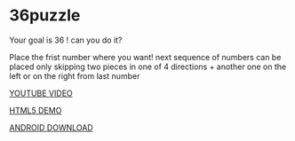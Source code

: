 # 36puzzle
Your goal  is 36 ! can you do it?

Place the frist number where you want!
next sequence of numbers  can be placed only  skipping two pieces  in one of 4 directions + another one  on the left or  on the right from last number

[YOUTUBE VIDEO](https://www.youtube.com/watch?v=REEol6ddx6c&feature=youtu.be)

[HTML5 DEMO](https://www.scirra.com/arcade/puzzle-games/36-game-33934)

[ANDROID DOWNLOAD](https://play.google.com/store/apps/details?id=com.funonzia.game36)
